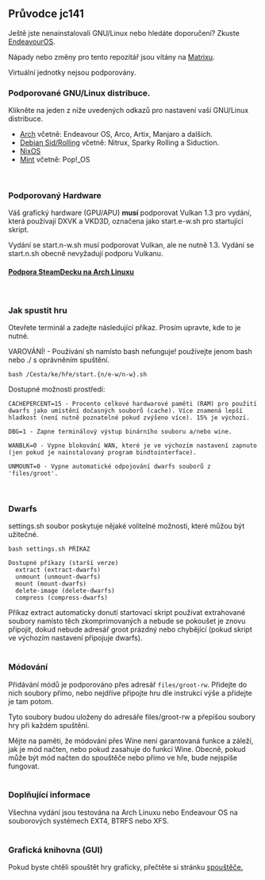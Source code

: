 ## Průvodce jc141

Ještě jste nenainstalovali GNU/Linux nebo hledáte doporučení? Zkuste [EndeavourOS](https://discovery.endeavouros.com/installation/create-install-media-usb-key/2021/03/).

Nápady nebo změny pro tento repozitář jsou vítány na [Matrixu](https://matrix.to/#/%21aRyMmzPUzcUKRXpVtP%3Amatrix.org?via=catgirl.cloud&via=grin.hu&via=matrix.org).

Virtuální jednotky nejsou podporovány.
<br>

### Podporované GNU/Linux distribuce.
Klikněte na jeden z níže uvedených odkazů pro nastavení vaší GNU/Linux distribuce.

*   [Arch](arch.md) včetně: Endeavour OS, Arco, Artix, Manjaro a dalších.
*   [Debian Sid/Rolling](debian.md) včetně: Nitrux, Sparky Rolling a Siduction.
*   [NixOS](nixos.md)
*   [Mint](mint.md) včetně: Pop!_OS
<br>

### Podporovaný Hardware
Váš grafický hardware (GPU/APU) **musí** podporovat Vulkan 1.3 pro vydání, která používají DXVK a VKD3D, označena jako start.e-w.sh pro startující skript.

Vydání se start.n-w.sh musí podporovat Vulkan, ale ne nutně 1.3. Vydání se start.n.sh obecně nevyžadují podporu Vulkanu.

#### [Podpora SteamDecku na Arch Linuxu](steamdeck/arch.md)
<br>

### Jak spustit hru
Otevřete terminál a zadejte následující příkaz. Prosím upravte, kde to je nutné.

VAROVÁNÍ! - Používání sh namísto bash nefunguje! používejte jenom bash nebo ./ s oprávněním spuštění.

```
bash /Cesta/ke/hře/start.{n/e-w/n-w}.sh
```

Dostupné možnosti prostředí:
```
CACHEPERCENT=15 - Procento celkové hardwarové paměti (RAM) pro použití dwarfs jako umístění dočasných souborů (cache). Více znamená lepší hladkost (není nutně poznatelné pokud zvýšeno více). 15% je výchozí.

DBG=1 - Zapne terminálový výstup binárního souboru a/nebo wine.

WANBLK=0 - Vypne blokování WAN, které je ve výchozím nastavení zapnuto (jen pokud je nainstalovaný program bindtointerface).

UNMOUNT=0 - Vypne automatické odpojování dwarfs souborů z 'files/groot'.
```
<br>

### Dwarfs
settings.sh soubor poskytuje nějaké volitelné možnosti, které můžou být užitečné.

```
bash settings.sh PŘÍKAZ

Dostupné příkazy (starší verze)
  extract (extract-dwarfs)
  unmount (unmount-dwarfs)
  mount (mount-dwarfs)
  delete-image (delete-dwarfs)
  compress (compress-dwarfs)
```
Příkaz extract automaticky donutí startovací skript používat extrahované soubory namísto těch zkomprimovaných a nebude se pokoušet je znovu připojit, dokud nebude adresář groot prázdný nebo chybějící (pokud skript ve výchozím nastavení připojuje dwarfs).
<br><br>

### Módování
Přidávání módů je podporováno přes adresář `files/groot-rw`. Přidejte do nich soubory přímo, nebo nejdříve připojte hru dle instrukcí výše a přidejte je tam potom.

Tyto soubory budou uloženy do adresáře files/groot-rw a přepíšou soubory hry při každém spuštění.

Mějte na paměti, že módování přes Wine není garantovaná funkce a záleží, jak je mód načten, nebo pokud zasahuje do funkcí Wine. Obecně, pokud může být mód načten do spouštěče nebo přímo ve hře, bude nejspíše fungovat.
<br><br>

### Doplňující informace
Všechna vydání jsou testována na Arch Linuxu nebo Endeavour OS na souborových systémech EXT4, BTRFS nebo XFS.
<br><br>

### Grafická knihovna (GUI)
Pokud byste chtěli spouštět hry graficky, přečtěte si stránku [spouštěče.](launchers.md)
